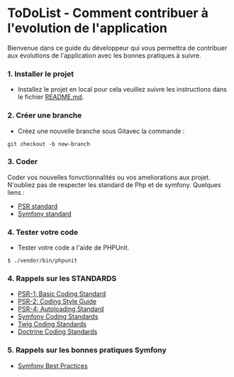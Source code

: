 # ToDoList - Comment contribuer à l'evolution de l'application <br/>

Bienvenue dans ce guide du développeur qui vous permettra de contribuer aux évolutions de l'application avec les bonnes pratiques à suivre.

### 1. Installer le projet

- Installez le projet en local pour cela veuillez suivre les instructions dans le fichier [README.md](README.md).

### 2. Créer une branche

- Créez une nouvelle branche sous Gitavec la commande :

```
git checkout -b new-branch
```

### 3. Coder

Coder vos nouvelles fonvctionnalités ou vos ameliorations aux projet.
N'oubliez pas de respecter les standard de Php et de symfony.
Quelques liens :

- <a href="https://www.php-fig.org/psr/" target="_blank">PSR standard</a>
- <a href="https://symfony.com/doc/5.4/contributing/code/standards.html" target="_blank">Symfony standard</a>

### 4. Tester votre code

- Tester votre code a l'aide de PHPUnit.

```
$ ./vendor/bin/phpunit
```

### 4. Rappels sur les STANDARDS

- <a href="https://github.com/php-fig/fig-standards/blob/master/accepted/PSR-1-basic-coding-standard.md" target="_blank">PSR-1: Basic Coding Standard</a>
- <a href="https://github.com/php-fig/fig-standards/blob/master/accepted/PSR-2-coding-style-guide.md" target="_blank">PSR-2: Coding Style Guide</a>
- <a href="https://github.com/php-fig/fig-standards/blob/master/accepted/PSR-4-autoloader.md" target="_blank">PSR-4: Autoloading Standard</a>
- <a href="https://symfony.com/doc/4.4/contributing/code/standards.html" target="_blank">Symfony Coding Standards</a>
- <a href="https://twig.symfony.com/doc/2.x/coding_standards.html" target="_blank">Twig Coding Standards</a>
- <a href="https://www.doctrine-project.org/projects/doctrine-coding-standard/en/8.2/index.html" target="_blank">Doctrine Coding Standards</a>

### 5. Rappels sur les bonnes pratiques Symfony

- <a href="https://symfony.com/doc/4.4/best_practices.html" target="_blank">Symfony Best Practices</a>
